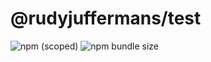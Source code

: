 # @rudyjuffermans/test
![npm (scoped)](https://img.shields.io/npm/v/@rudyjuffermans/test)
![npm bundle size](https://img.shields.io/bundlephobia/min/test)
